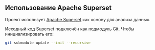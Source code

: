 ## Использование Apache Superset

Проект использует [Apache Superset](https://github.com/apache/superset) как основу для анализа данных.

Исходный код Superset подключён как подмодуль Git. Чтобы инициализировать его:

```bash
git submodule update --init --recursive
